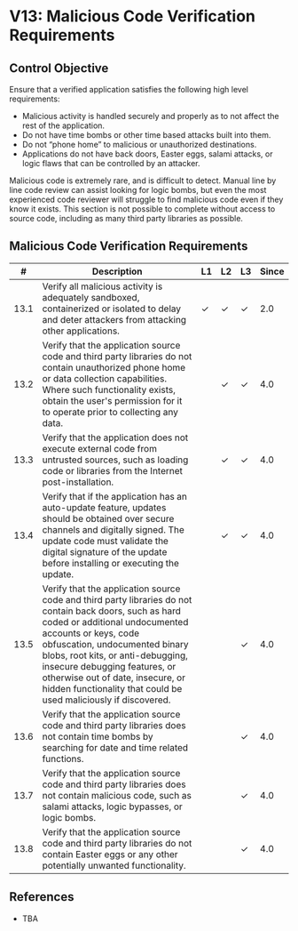 # V13: Malicious Code Verification Requirements

## Control Objective

Ensure that a verified application satisfies the following high level requirements:

* Malicious activity is handled securely and properly as to not affect the rest of the application.
* Do not have time bombs or other time based attacks built into them.
* Do not “phone home” to malicious or unauthorized destinations.
* Applications do not have back doors, Easter eggs, salami attacks, or logic flaws that can be controlled by an attacker.

Malicious code is extremely rare, and is difficult to detect. Manual line by line code review can assist looking for logic bombs, but even the most experienced code reviewer will struggle to find malicious code even if they know it exists. This section is not possible to complete without access to source code, including as many third party libraries as possible.

## Malicious Code Verification Requirements

| # | Description | L1 | L2 | L3 | Since |
| --- | --- | --- | --- | -- | -- |
| 13.1 | Verify all malicious activity is adequately sandboxed, containerized or isolated to delay and deter attackers from attacking other applications. | ✓ | ✓ | ✓ | 2.0 |
| 13.2 | Verify that the application source code and third party libraries do not contain unauthorized phone home or data collection capabilities. Where such functionality exists, obtain the user's permission for it to operate prior to collecting any data. |  | ✓ | ✓ | 4.0 |
| 13.3 | Verify that the application does not execute external code from untrusted sources, such as loading code or libraries from the Internet post-installation.  |  | ✓ | ✓ | 4.0 |
| 13.4 | Verify that if the application has an auto-update feature, updates should be obtained over secure channels and digitally signed. The update code must validate the digital signature of the update before installing or executing the update.  |  | ✓ | ✓ | 4.0 |
| 13.5 | Verify that the application source code and third party libraries do not contain back doors, such as hard coded or additional undocumented accounts or keys, code obfuscation, undocumented binary blobs, root kits, or anti-debugging, insecure debugging features, or otherwise out of date, insecure, or hidden functionality that could be used maliciously if discovered.  | | | ✓ | 4.0 |
| 13.6 | Verify that the application source code and third party libraries does not contain time bombs by searching for date and time related functions.  |  |  | ✓ | 4.0 |
| 13.7 | Verify that the application source code and third party libraries does not contain malicious code, such as salami attacks, logic bypasses, or logic bombs.  |  |  | ✓ | 4.0 |
| 13.8 | Verify that the application source code and third party libraries do not contain Easter eggs or any other potentially unwanted functionality. |  |  | ✓ | 4.0 |

## References

* TBA
